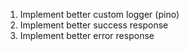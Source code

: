 1. Implement better custom logger (pino)
2. Implement better success response
3. Implement better error response
